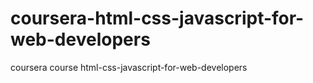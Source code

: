 # coursera-html-css-javascript-for-web-developers
coursera course html-css-javascript-for-web-developers
